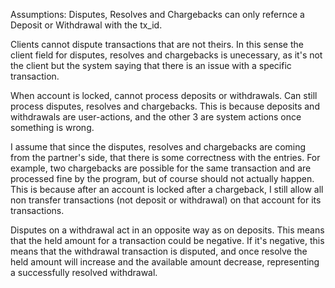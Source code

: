 Assumptions:
Disputes, Resolves and Chargebacks can only refernce a Deposit or Withdrawal with the tx_id.

Clients cannot dispute transactions that are not theirs. In this sense the client field for disputes, resolves and chargebacks is unecessary, as it's not the client but the system saying that there is an issue with a specific transaction.

When account is locked, cannot process deposits or withdrawals. Can still process disputes, resolves and chargebacks. This is because deposits and withdrawals are user-actions, and the other 3 are system actions once something is wrong.

I assume that since the disputes, resolves and chargebacks are coming from the partner's side, that there is some correctness with the entries. For example, two chargebacks are possible for the same transaction and are processed fine by the program, but of course should not actually happen. This is because after an account is locked after a chargeback, I still allow all non transfer transactions (not deposit or withdrawal) on that account for its transactions.

Disputes on a withdrawal act in an opposite way as on deposits. This means that the held amount for a transaction could be negative. If it's negative, this means that the withdrawal transaction is disputed, and once resolve the held amount will increase and the available amount decrease, representing a successfully resolved withdrawal. 
